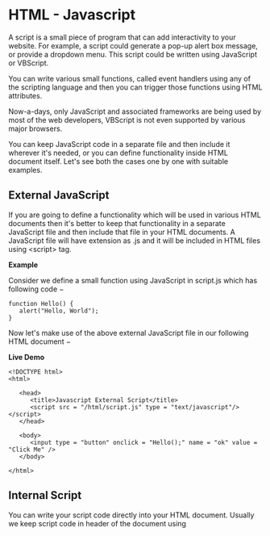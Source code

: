 # HTML - Javascript

A script is a small piece of program that can add interactivity to your website. For example, a script could generate a pop-up alert box message, or provide a dropdown menu. This script could be written using JavaScript or VBScript.

You can write various small functions, called event handlers using any of the scripting language and then you can trigger those functions using HTML attributes.

Now-a-days, only JavaScript and associated frameworks are being used by most of the web developers, VBScript is not even supported by various major browsers.

You can keep JavaScript code in a separate file and then include it wherever it's needed, or you can define functionality inside HTML document itself. Let's see both the cases one by one with suitable examples.

## External JavaScript
If you are going to define a functionality which will be used in various HTML documents then it's better to keep that functionality in a separate JavaScript file and then include that file in your HTML documents. A JavaScript file will have extension as .js and it will be included in HTML files using \<script> tag.

**Example**

Consider we define a small function using JavaScript in script.js which has following code −
```
function Hello() {
   alert("Hello, World");
}
```
Now let's make use of the above external JavaScript file in our following HTML document −

**Live Demo**
```
<!DOCTYPE html>
<html>

   <head>
      <title>Javascript External Script</title>
      <script src = "/html/script.js" type = "text/javascript"/></script>
   </head>

   <body>
      <input type = "button" onclick = "Hello();" name = "ok" value = "Click Me" />
   </body>

</html>
```

## Internal Script
You can write your script code directly into your HTML document. Usually we keep script code in header of the document using <script> tag, otherwise there is no restriction and you can put your source code anywhere in the document but inside <script> tag.

**Example**
```
<!DOCTYPE html>
<html>

   <head>
      <title>JavaScript Internal Script</title>
      <base href = "https://www.tutorialspoint.com/" />

      <script type = "text/JavaScript">
         function Hello() {
            alert("Hello, World");
         }
      </script>
   </head>

   <body>
      <input type = "button" onclick = "Hello();" name = "ok" value = "Click Me" />
   </body>

</html>
```

## Event Handlers
Event handlers are nothing but simply defined functions which can be called against any mouse or keyboard event. You can define your business logic inside your event handler which can vary from a single to 1000s of line code.

Following example explains how to write an event handler. Let's write one simple function EventHandler() in the header of the document. We will call this function when any user brings mouse over a paragraph.

```
<!DOCTYPE html>
<html>

   <head>
      <title>Event Handlers Example</title>
      <base href = "https://www.tutorialspoint.com/" />

      <script type = "text/JavaScript">
         function EventHandler() {
            alert("I'm event handler!!");
         }
      </script>
   </head>

   <body>
      <p onmouseover = "EventHandler();">Bring your mouse here to see an alert</p>
   </body>

</html>
```

Now This will produce the following result. Bring your mouse over this line and see the result −

## Hide Scripts from Older Browsers
Although most (if not all) browsers these days support JavaScript, but still some older browsers don't. If a browser doesn't support JavaScript, instead of running your script, it would display the code to the user. To prevent this, you can simply place HTML comments around the script as shown below.

**JavaScript Example**
```
<script type = "text/JavaScript">
   <!--
      document.write("Hello JavaScript!");
   //-->
</script>
```
**VBScript Example**
```
<script type = "text/vbscript">
   <!--
      document.write("Hello VBScript!")
   '-->
</script>
```

## The \<noscript> Element
You can also provide alternative info to the users whose browsers don't support scripts and for those users who have disabled script option their browsers. You can do this using the \<noscript> tag.

**JavaScript Example**
```
<script type = "text/JavaScript">
   <!--
      document.write("Hello JavaScript!");
   //-->
</script>

<noscript>Your browser does not support JavaScript!</noscript>
```

**VBScript Example**
```
<script type = "text/vbscript">
   <!--
      document.write("Hello VBScript!")
   '-->
</script>

<noscript>Your browser does not support VBScript!</noscript>
```

## Default Scripting Language
There may be a situation when you will include multiple script files and ultimately using multiple \<script> tags. You can specify a default scripting language for all your script tags. This saves you from specifying the language every time you use a script tag within the page. Below is the example −
```
<meta http-equiv = "Content-Script-Type" content = "text/JavaScript" />
```
Note that you can still override the default by specifying a language within the script tag.

# References
https://www.tutorialspoint.com/html/html_javascript.htm
